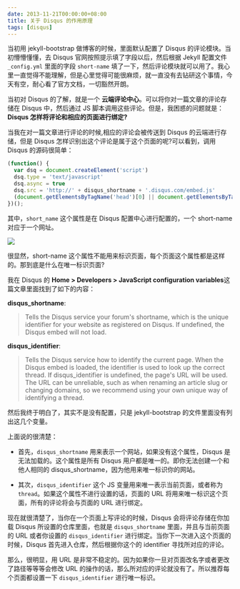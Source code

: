 ```yaml
---
date: 2013-11-21T00:00:00+08:00
title: 关于 Disqus 的作用原理
tags: [disqus]
---
```

当初用 jekyll-bootstrap 做博客的时候，里面默认配置了 Disqus 的评论模块。当初懵懵懂懂，去 Disqus 官网按照提示填了字段以后，然后根据 Jekyll 配置文件 `_config.yml` 里面的字段 `short-name` 填了一下，然后评论模块就可以用了。我心里一直觉得不能理解，但是心里觉得可能很麻烦，就一直没有去钻研这个事情，今天有空，耐心看了官方文档，一切豁然开朗。

当初对 Disqus 的了解，就是一个 **云端评论中心**。可以将你对一篇文章的评论存储在 Disqus 中，然后通过 JS 脚本调用这些评论。但是，我困惑的问题就是：**Disqus 怎样将评论和相应的页面进行绑定?**

<!--more-->

当我在对一篇文章进行评论的时候,相应的评论会被传送到 Disqus 的云端进行存储，但是 Disqus 怎样识别出这个评论是属于这个页面的呢?可以看到，调用 Disqus 的源码很简单：

```javascript
(function() {
  var dsq = document.createElement('script')
  dsq.type = 'text/javascript'
  dsq.async = true
  dsq.src = 'http://' + disqus_shortname + '.disqus.com/embed.js'
  (document.getElementsByTagName('head')[0] || document.getElementsByTagName('body')[0]).appendChild(dsq)
})();
```

其中，`short_name` 这个属性是在 Disqus 配置中心进行配置的，一个 short-name 对应于一个网址。

![](http://ww2.sinaimg.cn/large/9b85365djw1f23b14utehj20nk055dgd.jpg)

很显然，short-name 这个属性不能用来标识页面，每个页面这个属性都是这样的。那到底是什么在唯一标识页面?

我在 Disqus 的 **Home > Developers > JavaScript configuration variables**这篇文章里面找到了如下的内容：

**disqus_shortname**:

> Tells the Disqus service your forum's shortname, which is the unique identifier for your website as registered on Disqus. If undefined, the Disqus embed will not load.

**disqus_identifier**:

> Tells the Disqus service how to identify the current page. When the Disqus embed is loaded, the identifier is used to look up the correct thread. If disqus_identifier is undefined, the page's URL will be used. The URL can be unreliable, such as when renaming an article slug or changing domains, so we recommend using your own unique way of identifying a thread.

然后我终于明白了，其实不是没有配置，只是 jekyll-bootstrap 的文件里面没有列出这几个变量。

上面说的很清楚：

- 首先，`disqus_shortname` 用来表示一个网站，如果没有这个属性，Disqus 是无法加载的。这个属性是所有 Disqus 用户都是唯一的。即你无法创建一个和他人相同的 disqus_shortname，因为他用来唯一标识你的网站。

- 其次，`disqus_identifier` 这个 JS 变量用来唯一表示当前页面，或者称为 `thread`。如果这个属性不进行设置的话，页面的 URL 将用来唯一标识这个页面，所有的评论将会与页面的 URL 进行绑定。

现在就很清楚了，当你在一个页面上写评论的时候，Disqus 会将评论存储在你加载 Disqus 所设置的仓库里面，也就是 `disqus_shortname` 里面，并且与当前页面的 URL 或者你设置的 `disqus_identifier` 进行绑定。当你下一次进入这个页面的时候，Disqus 首先进入仓库，然后根据你这个的 identifier 寻找所对应的评论。

那么，很明显，用 URL 是非常不稳定的。因为如果你一旦对页面改名字或者更改了路径等等等会修改 URL 的操作的话，那么所对应的评论就没有了。所以推荐每个页面都设置一下 `disqus_identifier` 进行唯一标识。
